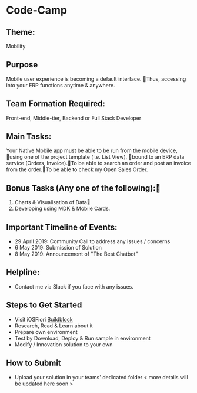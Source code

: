 # Code-Camp

## Theme: 
Mobility

## Purpose
Mobile user experience is becoming a default interface. Thus, accessing into your ERP functions anytime & anywhere.

## Team Formation Required: 
Front-end, Middle-tier, Backend or Full Stack Developer

## Main Tasks: 
Your Native Mobile app must be able to be run from the mobile device, using one of the project template (i.e. List View), bound to an ERP data service (Orders, Invoice).To be able to search an order and post an invoice from the order.To be able to check my Open Sales Order.

## Bonus Tasks (Any one of the following):
1. Charts & Visualisation of Data
2. Developing using MDK & Mobile Cards.

## Important Timeline of Events:
- 29 April 2019: Community Call to address any issues / concerns
- 6 May 2019: Submission of Solution
- 8 May 2019: Announcement of "The Best Chatbot"

## Helpline:
- Contact me via Slack if you face with any issues.

## Steps to Get Started
- Visit iOSFiori [Buildblock](https://github.com/B1SA/hackathon/tree/master/iOSFiori)
- Research, Read & Learn about it
- Prepare own environment
- Test by Download, Deploy & Run sample in environment
- Modify / Innovation solution to your own

## How to Submit
- Upload your solution in your teams' dedicated folder
< more details will be updated here soon >
